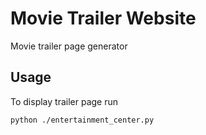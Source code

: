 # Movie Trailer Website
Movie trailer page generator

## Usage
To display trailer page run

```
python ./entertainment_center.py
```